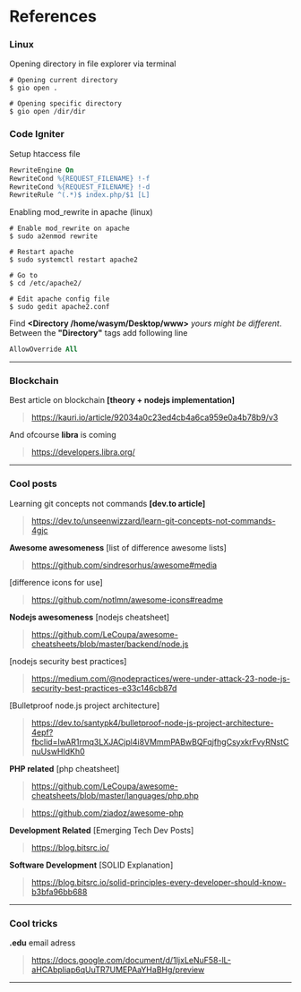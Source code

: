 # References

### Linux

Opening directory in file explorer via terminal

```Shell
# Opening current directory
$ gio open .
```

```Shell
# Opening specific directory
$ gio open /dir/dir
```

### Code Igniter

Setup htaccess file

```apache
RewriteEngine On
RewriteCond %{REQUEST_FILENAME} !-f
RewriteCond %{REQUEST_FILENAME} !-d
RewriteRule ^(.*)$ index.php/$1 [L]
```

Enabling mod_rewrite in apache (linux)

```Shell
# Enable mod_rewrite on apache
$ sudo a2enmod rewrite

# Restart apache
$ sudo systemctl restart apache2

# Go to
$ cd /etc/apache2/

# Edit apache config file
$ sudo gedit apache2.conf
```

Find **<Directory /home/wasym/Desktop/www>** _yours might be different_. Between the **"Directory"** tags add following line

```apache
AllowOverride All
```

---

### Blockchain

Best article on blockchain **[theory + nodejs implementation]**

> https://kauri.io/article/92034a0c23ed4cb4a6ca959e0a4b78b9/v3


And ofcourse **libra** is coming

> https://developers.libra.org/

---

### Cool posts

Learning git concepts not commands **[dev.to article]**

> https://dev.to/unseenwizzard/learn-git-concepts-not-commands-4gjc


**Awesome awesomeness**
[list of difference awesome lists]

> https://github.com/sindresorhus/awesome#media

[difference icons for use]

> https://github.com/notlmn/awesome-icons#readme


**Nodejs awesomeness**
[nodejs cheatsheet]

> https://github.com/LeCoupa/awesome-cheatsheets/blob/master/backend/node.js

[nodejs security best practices]

> https://medium.com/@nodepractices/were-under-attack-23-node-js-security-best-practices-e33c146cb87d

[Bulletproof node.js project architecture]

> https://dev.to/santypk4/bulletproof-node-js-project-architecture-4epf?fbclid=IwAR1rmq3LXJACjpl4i8VMmmPABwBQFqjfhgCsyxkrFvyRNstCnuUswHldKh0


**PHP related**
[php cheatsheet]

> https://github.com/LeCoupa/awesome-cheatsheets/blob/master/languages/php.php

> https://github.com/ziadoz/awesome-php


**Development Related**
[Emerging Tech Dev Posts]

> https://blog.bitsrc.io/


**Software Development**
[SOLID Explanation]

> https://blog.bitsrc.io/solid-principles-every-developer-should-know-b3bfa96bb688

---

### Cool tricks

**.edu** email adress

> https://docs.google.com/document/d/1IjxLeNuF58-lL-aHCAbpliap6qUuTR7UMEPAaYHaBHg/preview

---
